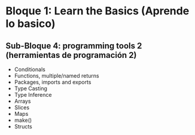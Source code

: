 # Bloque 1: Learn the Basics (Aprende lo basico)

## Sub-Bloque 4: programming tools 2 (herramientas de programación 2)

- Conditionals
- Functions, multiple/named returns
- Packages, imports and exports
- Type Casting
- Type Inference
- Arrays
- Slices
- Maps
- make()
- Structs
